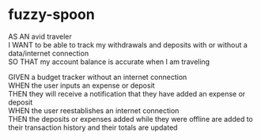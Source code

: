 # fuzzy-spoon

AS AN avid traveler </br>
I WANT to be able to track my withdrawals and deposits with or without a data/internet connection</br>
SO THAT my account balance is accurate when I am traveling</br>

GIVEN a budget tracker without an internet connection</br>
WHEN the user inputs an expense or deposit</br>
THEN they will receive a notification that they have added an expense or deposit</br>
WHEN the user reestablishes an internet connection</br>
THEN the deposits or expenses added while they were offline are added to their transaction history and their totals are updated</br>
